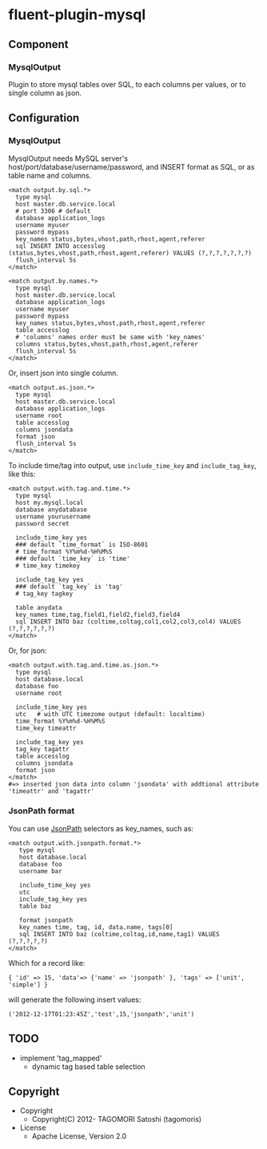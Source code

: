 # fluent-plugin-mysql

## Component

### MysqlOutput

Plugin to store mysql tables over SQL, to each columns per values, or to single column as json.

## Configuration

### MysqlOutput

MysqlOutput needs MySQL server's host/port/database/username/password, and INSERT format as SQL, or as table name and columns.

    <match output.by.sql.*>
      type mysql
      host master.db.service.local
      # port 3306 # default
      database application_logs
      username myuser
      password mypass
      key_names status,bytes,vhost,path,rhost,agent,referer
      sql INSERT INTO accesslog (status,bytes,vhost,path,rhost,agent,referer) VALUES (?,?,?,?,?,?,?)
      flush_interval 5s
    </match>
    
    <match output.by.names.*>
      type mysql
      host master.db.service.local
      database application_logs
      username myuser
      password mypass
      key_names status,bytes,vhost,path,rhost,agent,referer
      table accesslog
      # 'columns' names order must be same with 'key_names'
      columns status,bytes,vhost,path,rhost,agent,referer
      flush_interval 5s
    </match>

Or, insert json into single column.

    <match output.as.json.*>
      type mysql
      host master.db.service.local
      database application_logs
      username root
      table accesslog
      columns jsondata
      format json
      flush_interval 5s
    </match>

To include time/tag into output, use `include_time_key` and `include_tag_key`, like this:

    <match output.with.tag.and.time.*>
      type mysql
      host my.mysql.local
      database anydatabase
      username yourusername
      password secret
      
      include_time_key yes
      ### default `time_format` is ISO-8601
      # time_format %Y%m%d-%H%M%S
      ### default `time_key` is 'time'
      # time_key timekey
      
      include_tag_key yes
      ### default `tag_key` is 'tag'
      # tag_key tagkey
      
      table anydata
      key_names time,tag,field1,field2,field3,field4
      sql INSERT INTO baz (coltime,coltag,col1,col2,col3,col4) VALUES (?,?,?,?,?,?)
    </match>

Or, for json:

    <match output.with.tag.and.time.as.json.*>
      type mysql
      host database.local
      database foo
      username root
      
      include_time_key yes
      utc   # with UTC timezome output (default: localtime)
      time_format %Y%m%d-%H%M%S
      time_key timeattr
      
      include_tag_key yes
      tag_key tagattr
      table accesslog
      columns jsondata
      format json
    </match>
    #=> inserted json data into column 'jsondata' with addtional attribute 'timeattr' and 'tagattr'

### JsonPath format

You can use [JsonPath](http://goessner.net/articles/JsonPath/) selectors as key_names, such as:

	<match output.with.jsonpath.format.*>
	   type mysql
	   host database.local
       database foo
       username bar

       include_time_key yes
       utc
       include_tag_key yes
       table baz

       format jsonpath
       key_names time, tag, id, data.name, tags[0]
       sql INSERT INTO baz (coltime,coltag,id,name,tag1) VALUES (?,?,?,?,?)
	</match>

Which for a record like:

`{ 'id' => 15, 'data'=> {'name' => 'jsonpath' }, 'tags' => ['unit', 'simple'] }`

will generate the following insert values:

`('2012-12-17T01:23:45Z','test',15,'jsonpath','unit')`


## TODO

* implement 'tag_mapped'
  * dynamic tag based table selection

## Copyright

* Copyright
  * Copyright(C) 2012- TAGOMORI Satoshi (tagomoris)
* License
  * Apache License, Version 2.0
